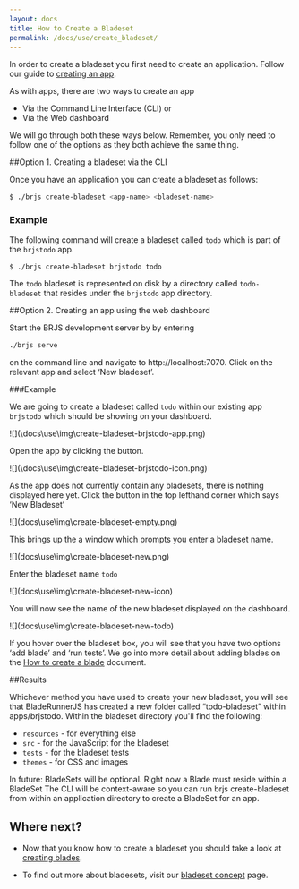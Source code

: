 ```yaml
---
layout: docs
title: How to Create a Bladeset
permalink: /docs/use/create_bladeset/
---
```


In order to create a bladeset you first need to create an application. Follow our guide to [creating an app](http:///docs/use/create_app).

As with apps, there are two ways to create an app

- Via the Command Line Interface (CLI) or
- Via the Web dashboard

We will go through both these ways below. Remember, you only need to follow one of the options as they both achieve the same thing.

##Option 1. Creating a bladeset via the CLI

Once you have an application you can create a bladeset as follows:

```bash
$ ./brjs create-bladeset <app-name> <bladeset-name>
```

### Example

The following command will create a bladeset called `todo` which is part of the `brjstodo` app.

```bash
$ ./brjs create-bladeset brjstodo todo
```

The `todo` bladeset is represented on disk by a directory called `todo-bladeset` that resides under the `brjstodo` app directory.

##Option 2. Creating an app using the web dashboard

Start the BRJS development server by by entering

```bash
./brjs serve
```
on the command line and navigate to http://localhost:7070. Click on the relevant app and select ‘New bladeset’.

###Example

We are going to create a bladeset called `todo` within our existing app `brjstodo` which should be showing on your dashboard.

![](\docs\use\img\create-bladeset-brjstodo-app.png\)

Open the app by clicking the button.

![](\docs\use\img\create-bladeset-brjstodo-icon.png\)

As the app does not currently contain any bladesets, there is nothing displayed here yet.
Click the button in the top lefthand corner which says ‘New Bladeset’

![](docs\use\img\create-bladeset-empty.png\)

This brings up the a window which prompts you enter a bladeset name.

![](docs\use\img\create-bladeset-new.png\)

Enter the bladeset name `todo`

![](docs\use\img\create-bladeset-new-icon\)

You will now see the name of the new bladeset displayed on the dashboard.

![](docs\use\img\create-bladeset-new-todo\)



If you hover over the bladeset box, you will see that you have two options ‘add blade’ and ‘run tests’. We go into more detail about adding blades on the [How to create a blade](docs/use/create_blade/) document.

##Results

Whichever method you have used to create your new bladeset, you will see that BladeRunnerJS has created a new folder called “todo-bladeset” within apps/brjstodo. Within the bladeset directory you'll find the following:

* `resources` - for everything else
* `src` - for the JavaScript for the bladeset
* `tests` - for the bladeset tests
* `themes` - for CSS and images

<div class="alert alert-info">
<p>
In future:
BladeSets will be optional. Right now a Blade must reside within a BladeSet
The CLI will be context-aware so you can run brjs create-bladeset from within an application directory to create a BladeSet for an app.
</p>
</div>

## Where next?

- Now that you know how to create a bladeset you should take a look at [creating blades](/docs/use/create_blade/).

- To find out more about bladesets, visit our [bladeset concept](/docs/concepts/blades/) page.
